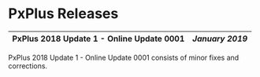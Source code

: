 # PxPlus Releases

**PxPlus 2018 Update 1 - Online Update 0001** |  **_January 2019_**  
---|---  
  
PxPlus 2018 Update 1 - Online Update 0001 consists of minor fixes and corrections.

